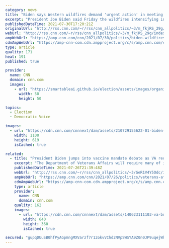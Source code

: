 ```yaml
---
category: news
title: "Biden says Western wildfires demand 'urgent action' in meeting with governors "
excerpt: "President Joe Biden said Friday the wildfires intensifying in the West demand \"urgent action\" as he met with seven governors to discuss how states are responding to the wildfires and how the federal government can best assist.\n    \n"
publishedDateTime: 2021-07-30T17:20:21Z
originalUrl: "http://rss.cnn.com/~r/rss/cnn_allpolitics/~3/m_fkjRS_29g/index.html"
webUrl: "http://rss.cnn.com/~r/rss/cnn_allpolitics/~3/m_fkjRS_29g/index.html"
ampWebUrl: "https://amp.cnn.com/cnn/2021/07/30/politics/biden-wildfires-governors/index.html"
cdnAmpWebUrl: "https://amp-cnn-com.cdn.ampproject.org/c/s/amp.cnn.com/cnn/2021/07/30/politics/biden-wildfires-governors/index.html"
type: article
quality: 171
heat: 191
published: true

provider:
  name: CNN
  domain: cnn.com
  images:
    - url: "https://smartableai.github.io/election/assets/images/organizations/cnn.com-50x50.jpg"
      width: 50
      height: 50

topics:
  - Election
  - Democratic Voice

images:
  - url: "https://cdn.cnn.com/cnnnext/dam/assets/210729155622-01-biden-0723-super-tease.jpg"
    width: 1100
    height: 619
    isCached: true

related:
  - title: "President Biden jumps into vaccine mandate debate as VA requires health workers to get vaccinated"
    excerpt: "The Department of Veterans Affairs will require many of its frontline health workers to be vaccinated, a senior administration official told CNN on Monday, making the agency the first area of the federal government to require shots among some of its workers.\n    \n"
    publishedDateTime: 2021-07-26T21:39:48Z
    webUrl: "http://rss.cnn.com/~r/rss/cnn_allpolitics/~3/GeR1V4Y5Odc/index.html"
    ampWebUrl: "https://amp.cnn.com/cnn/2021/07/26/politics/veterans-affairs-requires-covid-vaccinations/index.html"
    cdnAmpWebUrl: "https://amp-cnn-com.cdn.ampproject.org/c/s/amp.cnn.com/cnn/2021/07/26/politics/veterans-affairs-requires-covid-vaccinations/index.html"
    type: article
    provider:
      name: CNN
      domain: cnn.com
    quality: 162
    images:
      - url: "https://cdn.cnn.com/cnnnext/dam/assets/140623111103-va-building-dc-file-story-top.jpg"
        width: 640
        height: 360
        isCached: true

secured: "gupqDUuSB0hfPyAGpmngMXVarzf7r12okvVChd2NVpSWSYA9Z0n0JP9uqejWhdUB/ne21EcbVy8bO2onW7VBdSzGhRQS3yW7riayiEzspCo1tMoDURa+KpMfMLjGBDJhl12OXQkmA+fd9G13q/1qegToWzI14GpWYQEKWNrJBGwl7GvjHA83aqjgaP9z1GkBHvx2faVfNRST9y39THGAqpWGPPigk1VFQjnMdyiexJnRSRTdIC6m46Pbi2qg7MEwbwJe+UkxUbsNQnWWcDHZ8nqPlontybVUmKEpBOT8fIh1ydVVzytL70TP2edUuEF3VfC3wMyMClabtPMs2PYkSaqu3SPh6fRT3TAIfas566Q=;eoGi7lXQRNLZY3ewnrEAPg=="
---
```



